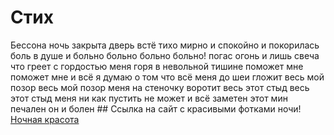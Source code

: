 # Стих
Бессона ночь закрыта дверь 
встё тихо мирно и спокойно 
и покорилась боль в душе
и больно больно больно больно!
погас огонь и лишь свеча 
что греет с гордостью меня 
горя в невольной тишине 
поможет мне поможет мне
и всё я думаю о том 
что всё меня до шеи гложит 
весь мой позор весь мой позор 
меня на стеночку воротит 
весь этот стыд весь этот стыд 
меня ни как пустить не может 
и всё заметен этот мин 
печален он и болен
         ## Ссылка на сайт с красивыми фотками ночи!
         [Ночная красота](https://ya.ru/images/search?text=Ночное%20Небо&nl=1&source=morda)
